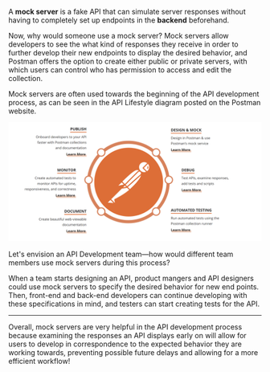 <!--title={Introduction to Mock Servers}-->

A **mock server** is a fake API that can simulate server responses without having to completely set up endpoints in the **backend** beforehand. 

Now, why would someone use a mock server? Mock servers allow developers to see the what kind of responses they receive in order to further develop their new endpoints to display the desired behavior, and Postman offers the option to create either public or private servers, with which users can control who has permission to access and edit the collection.

Mock servers are often used towards the beginning of the API development process, as can be seen in the API Lifestyle diagram posted on the Postman website.

![workflow](workflow.png)

Let's envision an API Development team—how would different team members use mock servers during this process? 

When a team starts designing an API, product mangers and API designers could use mock servers to specify the desired behavior for new end points. Then, front-end and back-end developers can continue developing with these specifications in mind, and testers can start creating tests for the API.

---

Overall, mock servers are very helpful in the API development process because examining the responses an API displays early on will allow for users to develop in correspondence to the expected behavior they are working towards, preventing possible future delays and allowing for a more efficient workflow!
